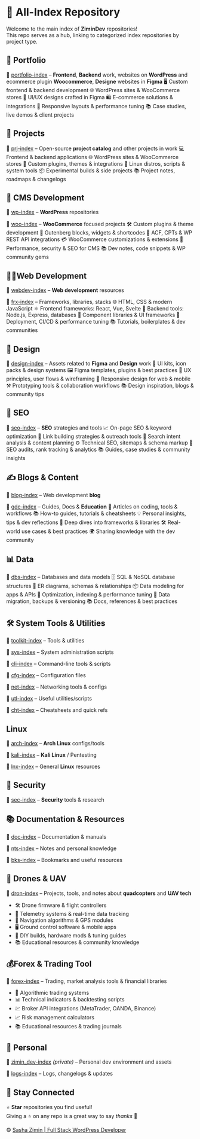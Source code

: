# 📂 All-Index Repository  

Welcome to the main index of **ZiminDev** repositories!  
This repo serves as a hub, linking to categorized index repositories by project type.

## 💼 Portfolio

🔗 [portfolio-index](https://github.com/zimindev/portfolio-index) – **Frontend**, **Backend** work, websites on **WordPress** and ecommerce plugin **Woocommerce**, **Designe** websites in **Figma**
🖥️ Custom frontend & backend development
🌐 WordPress sites & WooCommerce stores
🎨 UI/UX designs crafted in Figma
🛍️ E-commerce solutions & integrations
📱 Responsive layouts & performance tuning
📚 Case studies, live demos & client projects

## 🔨 Projects

🔗 [prj-index](https://github.com/zimindev/prj-index) – Open-source **project catalog** and other projects in work
💻 Frontend & backend applications
🌐 WordPress sites & WooCommerce stores
🧩 Custom plugins, themes & integrations
🐧 Linux distros, scripts & system tools
📦 Experimental builds & side projects
📚 Project notes, roadmaps & changelogs


## 🧩 CMS Development

🔗 [wp-index](https://github.com/zimindev/wp-index) – **WordPress** repositories

🔗 [woo-index](https://github.com/zimindev/woo-index) – **WooCommerce** focused projects
🛠️ Custom plugins & theme development
🎨 Gutenberg blocks, widgets & shortcodes
🧰 ACF, CPTs & WP REST API integrations
💳 WooCommerce customizations & extensions
🔧 Performance, security & SEO for CMS
📚 Dev notes, code snippets & WP community gems


## 👨‍💻Web Development

🔗 [webdev-index](https://github.com/zimindev/webdev-index) – **Web development** resources

🔗 [frx-index](https://github.com/zimindev/frx-index) – Frameworks, libraries, stacks
🌐 HTML, CSS & modern JavaScript
⚛️ Frontend frameworks: React, Vue, Svelte
🧱 Backend tools: Node.js, Express, databases
🧩 Component libraries & UI frameworks
🚀 Deployment, CI/CD & performance tuning
📚 Tutorials, boilerplates & dev communities


## 🎨 Design

🔗 [design-index](https://github.com/zimindev/design-index) – Assets related to **Figma** and **Design** work
🧩 UI kits, icon packs & design systems
🖼️ Figma templates, plugins & best practices
🎯 UX principles, user flows & wireframing
📱 Responsive design for web & mobile
⚒️ Prototyping tools & collaboration workflows
📚 Design inspiration, blogs & community tips

## 🔎 SEO

🔗 [seo-index](https://github.com/zimindev/seo-index) – **SEO** strategies and tools
📈 On-page SEO & keyword optimization
🔗 Link building strategies & outreach tools
🧠 Search intent analysis & content planning
⚙️ Technical SEO, sitemaps & schema markup
🧪 SEO audits, rank tracking & analytics
📚 Guides, case studies & community insights

## ✍️ Blogs & Content

🔗 [blog-index](https://github.com/zimindev/blog-index) – Web development **blog**

🔗 [gde-index](https://github.com/zimindev/gde-index) – Guides, Docs & **Education**
📝 Articles on coding, tools & workflows
📚 How-to guides, tutorials & cheatsheets
💡 Personal insights, tips & dev reflections
🧠 Deep dives into frameworks & libraries
🛠️ Real-world use cases & best practices
🌍 Sharing knowledge with the dev community

## 📊 Data

🔗 [dbs-index](https://github.com/zimindev/dbs-index) – Databases and data models
🗄️ SQL & NoSQL database structures
🔧 ER diagrams, schemas & relationships
📦 Data modeling for apps & APIs
🚀 Optimization, indexing & performance tuning
🔁 Data migration, backups & versioning
📚 Docs, references & best practices

## 🛠️ System Tools & Utilities

🔗 [toolkit-index](https://github.com/zimindev/toolkit-index) – Tools & utilities

🔗 [sys-index](https://github.com/zimindev/sys-index) – System administration scripts

🔗 [cli-index](https://github.com/zimindev/cli-index) – Command-line tools & scripts

🔗 [cfg-index](https://github.com/zimindev/cfg-index) – Configuration files

🔗 [net-index](https://github.com/zimindev/net-index) – Networking tools & configs

🔗 [utl-index](https://github.com/zimindev/utl-index) – Useful utilities/scripts

🔗 [cht-index](https://github.com/zimindev/cht-index) – Cheatsheets and quick refs

##  Linux

🔗 [arch-index](https://github.com/zimindev/arch-index) – **Arch Linux** configs/tools

🔗 [kali-index](https://github.com/zimindev/kali-index) – **Kali Linux** / Pentesting

🔗 [lnx-index](https://github.com/zimindev/lnx-index) – General **Linux** resources

## 🔐 Security
🔗 [sec-index](https://github.com/zimindev/sec-index) – **Security** tools & research

## 📚 Documentation & Resources

🔗 [doc-index](https://github.com/zimindev/doc-index) – Documentation & manuals

🔗 [nts-index](https://github.com/zimindev/nts-index) – Notes and personal knowledge

🔗 [bks-index](https://github.com/zimindev/bks-index) – Bookmarks and useful resources

## 🚁 Drones & UAV

🔗 [dron-index](https://github.com/zimindev/dron-index) – Projects, tools, and notes about **quadcopters** and **UAV tech**
 + 🛠️ Drone firmware & flight controllers
 + 📡 Telemetry systems & real-time data tracking
 + 🧭 Navigation algorithms & GPS modules
 + 🖥️ Ground control software & mobile apps
 + 🧪 DIY builds, hardware mods & tuning guides
 + 📚 Educational resources & community knowledge

## 💰Forex & Trading Tool

🔗 [forex-index](https://github.com/zimindev/forex-index) – Trading, market analysis tools & financial libraries

 + 🤖 Algorithmic trading systems
 + 📊 Technical indicators & backtesting scripts
 + 💹 Broker API integrations (MetaTrader, OANDA, Binance)
 + 📈 Risk management calculators
 + 📚 Educational resources & trading journals

## 🔐 Personal

🔗 [zimin_dev-index](https://github.com/zimindev/zimin_dev-index) *(private)* – Personal dev environment and assets

🔗 [logs-index](https://github.com/zimindev/logs-index) – Logs, changelogs & updates

## 🌟 **Stay Connected** 

⭐ **Star** repositories you find useful!  
Giving a ⭐ on any repo is a great way to say *thanks* 💙

© [Sasha Zimin | Full Stack WordPress Developer](https://github.com/zimindev)

